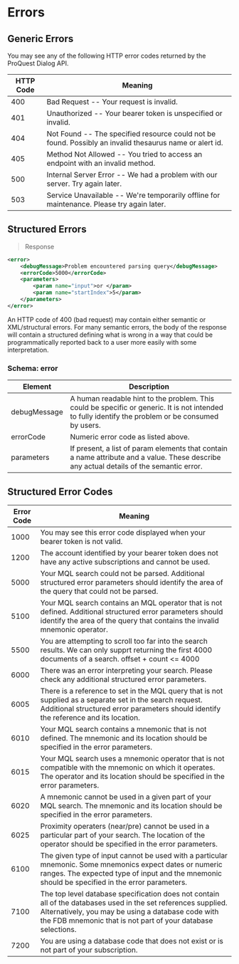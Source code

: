# Errors

## Generic Errors

You may see any of the following HTTP error codes returned by the ProQuest Dialog API.

HTTP Code | Meaning
---------- | -------
400 | Bad Request -- Your request is invalid.
401 | Unauthorized -- Your bearer token is unspecified or invalid.
404 | Not Found -- The specified resource could not be found. Possibly an invalid thesaurus name or alert id.
405 | Method Not Allowed -- You tried to access an endpoint with an invalid method.
500 | Internal Server Error -- We had a problem with our server. Try again later.
503 | Service Unavailable -- We're temporarily offline for maintenance. Please try again later.

## Structured Errors

> Response

```xml
<error>
    <debugMessage>Problem encountered parsing query</debugMessage>
    <errorCode>5000</errorCode>
    <parameters>
        <param name="input">or </param>
        <param name="startIndex">5</param>
    </parameters>
</error>
```

An HTTP code of 400 (bad request) may contain either semantic or XML/structural errors.  For many semantic errors, the body of the response will contain a structured defining what is wrong in a way that could be programmatically reported back to a user more easily with some interpretation.

### Schema: error

Element | Description
------- | -----------
debugMessage | A human readable hint to the problem.  This could be specific or generic.  It is not intended to fully identify the problem or be consumed by users.
errorCode | Numeric error code as listed above.
parameters | If present, a list of param elements that contain a name attribute and a value.  These describe any actual details of the semantic error.

## Structured Error Codes

Error Code | Meaning
---------- | -------
1000 | You may see this error code displayed when your bearer token is not valid.
1200 | The account identified by your bearer token does not have any active subscriptions and cannot be used.
5000 | Your MQL search could not be parsed.  Additional structured error parameters should identify the area of the query that could not be parsed.
5100 | Your MQL search contains an MQL operator that is not defined.  Additional structured error parameters should identify the area of the query that contains the invalid mnemonic operator.
5500 | You are attempting to scroll too far into the search results. We can only supprt returning the first 4000 documents of a search. offset + count <= 4000
6000 | There was an error interpreting your search.  Please check any additional structured error parameters.
6005 | There is a reference to set in the MQL query that is not supplied as a separate set in the search request.  Additional structured error parameters should identify the reference and its location.
6010 | Your MQL search contains a mnemonic that is not defined. The mnemonic and its location should be specified in the error parameters.
6015 | Your MQL search uses a mnemonic operator that is not compatible with the mnemonic on which it operates.  The operator and its location should be specified in the error parameters.
6020 | A mnemonic cannot be used in a given part of your MQL search.  The mnemonic and its location should be specified in the error parameters.
6025 | Proximity operaters (near/pre) cannot be used in a particular part of your search.  The location of the operator should be specified in the error parameters.
6100 | The given type of input cannot be used with a particular mnemonic.  Some mnemonics expect dates or numeric ranges.  The expected type of input and the mnemonic should be specified in the error parameters.
7100 | The top level database specification does not contain all of the databases used in the set references supplied.  Alternatively, you may be using a database code with the FDB mnemonic that is not part of your database selections.
7200 | You are using a database code that does not exist or is not part of your subscription.
